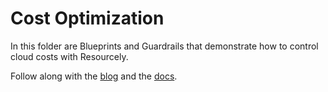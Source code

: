 # Cost Optimization

In this folder are Blueprints and Guardrails that demonstrate how to control cloud costs with Resourcely.

Follow along with the [blog](https://www.resourcely.io/post/cost-optimization-with-cloud-blueprints-and-guardrails) and the [docs](https://docs.resourcely.io/build/using-resourcely/use-cases/cost-optimization-for-finops).
